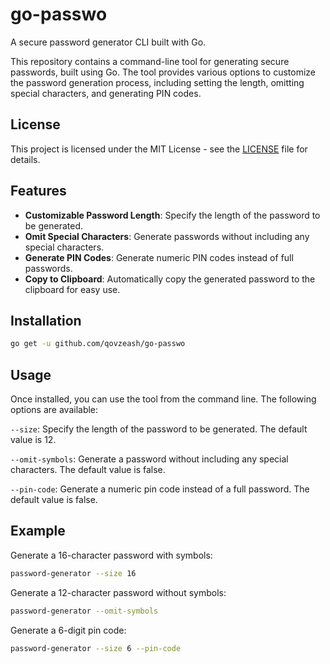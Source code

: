 # go-passwo

A secure password generator CLI built with Go.

This repository contains a command-line tool for generating secure passwords, built using Go. The tool provides various options to customize the password generation process, including setting the length, omitting special characters, and generating PIN codes.

## License

This project is licensed under the MIT License - see the [LICENSE](LICENSE) file for details.

## Features

- **Customizable Password Length**: Specify the length of the password to be generated.
- **Omit Special Characters**: Generate passwords without including any special characters.
- **Generate PIN Codes**: Generate numeric PIN codes instead of full passwords.
- **Copy to Clipboard**: Automatically copy the generated password to the clipboard for easy use.

## Installation
```bash
go get -u github.com/qovzeash/go-passwo
```
## Usage

Once installed, you can use the tool from the command line. The following options are available:

```--size```: Specify the length of the password to be generated. The default value is 12.

```--omit-symbols```: Generate a password without including any special characters. The default value is false.

```--pin-code```: Generate a numeric pin code instead of a full password. The default value is false.

## Example

Generate a 16-character password with symbols:
```bash
password-generator --size 16
```

Generate a 12-character password without symbols:
```bash
password-generator --omit-symbols
```

Generate a 6-digit pin code:
```bash
password-generator --size 6 --pin-code
```